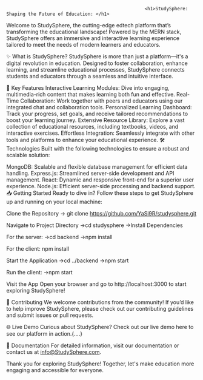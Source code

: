                                                        <h1>StudySphere: Shaping the Future of Education: </h1>
Welcome to StudySphere, the cutting-edge edtech platform that’s transforming the educational landscape! Powered by the MERN stack, StudySphere offers an immersive and interactive learning experience tailored to meet the needs of modern learners and educators.

✨ What is StudySphere? StudySphere is more than just a platform—it's a digital revolution in education. Designed to foster collaboration, enhance learning, and streamline educational processes, StudySphere connects students and educators through a seamless and intuitive interface.

🚀 Key Features Interactive Learning Modules: Dive into engaging, multimedia-rich content that makes learning both fun and effective. Real-Time Collaboration: Work together with peers and educators using our integrated chat and collaboration tools. Personalized Learning Dashboard: Track your progress, set goals, and receive tailored recommendations to boost your learning journey. Extensive Resource Library: Explore a vast collection of educational resources, including textbooks, videos, and interactive exercises. Effortless Integration: Seamlessly integrate with other tools and platforms to enhance your educational experience. 🛠 Technologies Built with the following technologies to ensure a robust and scalable solution:

MongoDB: Scalable and flexible database management for efficient data handling. Express.js: Streamlined server-side development and API management. React: Dynamic and responsive front-end for a superior user experience. Node.js: Efficient server-side processing and backend support. 📥 Getting Started Ready to dive in? Follow these steps to get StudySphere up and running on your local machine:

Clone the Repository -> git clone https://github.com/YaSi9R/studysphere.git

Navigate to Project Directory ->cd studysphere ->Install Dependencies

For the server: ->cd backend ->npm install

For the client: npm install

Start the Application ->cd ../backend ->npm start

Run the client: ->npm start

Visit the App Open your browser and go to http://localhost:3000 to start exploring StudySphere!

🤝 Contributing We welcome contributions from the community! If you’d like to help improve StudySphere, please check out our contributing guidelines and submit issues or pull requests.

🌐 Live Demo Curious about StudySphere? Check out our live demo here to see our platform in action.{....}

📄 Documentation For detailed information, visit our documentation or contact us at info@StudySphere.com.

Thank you for exploring StudySphere! Together, let's make education more engaging and accessible for everyone.

